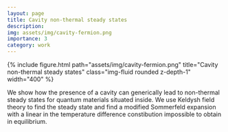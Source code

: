 ```yaml
---
layout: page
title: Cavity non-thermal steady states
description:
img: assets/img/cavity-fermion.png
importance: 3
category: work
---
```


<div class="row">
    <div class="col-sm mt-3 mt-md-0">
        {% include figure.html path="assets/img/cavity-fermion.png" title="Cavity non-thermal steady states" class="img-fluid rounded z-depth-1" width="400" %}
    </div>
</div>

We show how the presence of a cavity can generically lead to non-thermal steady states for quantum materials situated inside. We use Keldysh field theory to find the steady state and find a modified Sommerfeld expansion with a linear in the temperature difference constibution impossible to obtain in equilibrium.
